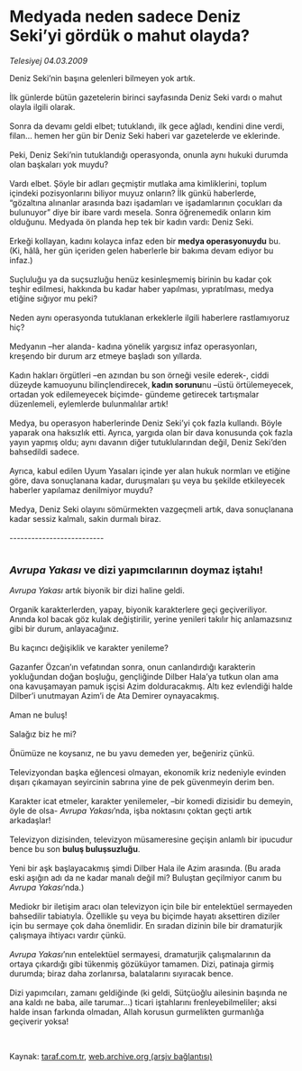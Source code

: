 # Medyada neden sadece Deniz Seki’yi gördük o mahut olayda?

*Telesiyej 04.03.2009*

<div class="taraf_structure_2col_1zq">
<div class="margen_n">



 <p>Deniz Seki’nin başına gelenleri bilmeyen yok artık. <br/><br/>İlk günlerde bütün gazetelerin birinci sayfasında Deniz Seki vardı o mahut olayla ilgili olarak. <br/><br/>Sonra da devamı geldi elbet; tutuklandı, ilk gece ağladı, kendini dine verdi, filan... hemen her gün bir Deniz Seki haberi var gazetelerde ve eklerinde. <br/><br/>Peki, Deniz Seki’nin tutuklandığı operasyonda, onunla aynı hukuki durumda olan başkaları yok muydu? <br/><br/>Vardı elbet. Şöyle bir adları geçmiştir mutlaka ama kimliklerini, toplum içindeki pozisyonlarını biliyor muyuz onların? İlk günkü haberlerde, “gözaltına alınanlar arasında bazı işadamları ve işadamlarının çocukları da bulunuyor” diye bir ibare vardı mesela. Sonra öğrenemedik onların kim olduğunu. Medyada ön planda hep tek bir kadın vardı: Deniz Seki. <br/><br/>Erkeği kollayan, kadını kolayca infaz eden bir <b>medya operasyonuydu</b> bu. (Ki, hâlâ, her gün içeriden gelen haberlerle bir bakıma devam ediyor bu infaz.) <br/><br/>Suçluluğu ya da suçsuzluğu henüz kesinleşmemiş birinin bu kadar çok teşhir edilmesi, hakkında bu kadar haber yapılması, yıpratılması, medya etiğine sığıyor mu peki? <br/><br/>Neden aynı operasyonda tutuklanan erkeklerle ilgili haberlere rastlamıyoruz hiç? <br/><br/>Medyanın –her alanda- kadına yönelik yargısız infaz operasyonları, kreşendo bir durum arz etmeye başladı son yıllarda. <br/><br/>Kadın hakları örgütleri –en azından bu son örneği vesile ederek-, ciddi düzeyde kamuoyunu bilinçlendirecek,<b> kadın sorunu</b>nu –üstü örtülemeyecek, ortadan yok edilemeyecek biçimde- gündeme getirecek tartışmalar düzenlemeli, eylemlerde bulunmalılar artık! <br/><br/>Medya, bu operasyon haberlerinde Deniz Seki’yi çok fazla kullandı. Böyle yaparak ona haksızlık etti. Ayrıca, yargıda olan bir dava konusunda çok fazla yayın yapmış oldu; aynı davanın diğer tutuklularından değil, Deniz Seki’den bahsedildi sadece. <br/><br/>Ayrıca, kabul edilen Uyum Yasaları içinde yer alan hukuk normları ve etiğine göre, dava sonuçlanana kadar, duruşmaları şu veya bu şekilde etkileyecek haberler yapılamaz denilmiyor muydu? <br/><br/>Medya, Deniz Seki olayını sömürmekten vazgeçmeli artık, dava sonuçlanana kadar sessiz kalmalı, sakin durmalı biraz. <br/><br/>--------------------------<i> <br/><br/><font size="4"><strong><br/>Avrupa Yakası</strong></font></i><font size="4"><strong> ve dizi yapımcılarının doymaz iştahı!</strong></font><i> <br/><br/>Avrupa Yakası</i> artık biyonik bir dizi haline geldi. <br/><br/>Organik karakterlerden, yapay, biyonik karakterlere geçi geçiveriliyor. Anında kol bacak göz kulak değiştirilir, yerine yenileri takılır hiç anlamazsınız gibi bir durum, anlayacağınız. <br/><br/>Bu kaçıncı değişiklik ve karakter yenileme? <br/><br/>Gazanfer Özcan’ın vefatından sonra, onun canlandırdığı karakterin yokluğundan doğan boşluğu, gençliğinde Dilber Hala’ya tutkun olan ama ona kavuşamayan pamuk işçisi Azim dolduracakmış. Altı kez evlendiği halde Dilber’i unutmayan Azim’i de Ata Demirer oynayacakmış. <br/><br/>Aman ne buluş! <br/><br/>Salağız biz he mi? <br/><br/>Önümüze ne koysanız, ne bu yavu demeden yer, beğeniriz çünkü. <br/><br/>Televizyondan başka eğlencesi olmayan, ekonomik kriz nedeniyle evinden dışarı çıkamayan seyircinin sabrına yine de pek güvenmeyin derim ben. <br/><br/>Karakter icat etmeler, karakter yenilemeler, –bir komedi dizisidir bu demeyin, öyle de olsa- <i>Avrupa Yakası</i>’nda, işba noktasını çoktan geçti artık arkadaşlar! <br/><br/>Televizyon dizisinden, televizyon müsameresine geçişin anlamlı bir ipucudur bence bu son <b>buluş buluşsuzluğu</b>. <br/><br/>Yeni bir aşk başlayacakmış şimdi Dilber Hala ile Azim arasında. (Bu arada eski aşığın adı da ne kadar manalı değil mi? Buluştan geçilmiyor canım bu <i>Avrupa Yakası</i>’nda.) <br/><br/>Mediokr bir iletişim aracı olan televizyon için bile bir entelektüel sermayeden bahsedilir tabiatıyla. Özellikle şu veya bu biçimde hayatı aksettiren diziler için bu sermaye çok daha önemlidir. En sıradan dizinin bile bir dramaturjik çalışmaya ihtiyacı vardır çünkü. <i><br/><br/>Avrupa Yakası</i>’nın entelektüel sermayesi, dramaturjik çalışmalarının da ortaya çıkardığı gibi tükenmiş gözüküyor tamamen. Dizi, patinaja girmiş durumda; biraz daha zorlanırsa, balatalarını sıyıracak bence. <br/><br/>Dizi yapımcıları, zamanı geldiğinde (ki geldi, Sütçüoğlu ailesinin başında ne ana kaldı ne baba, aile tarumar...) ticari iştahlarını frenleyebilmeliler; aksi halde insan farkında olmadan, Allah korusun gurmelikten gurmanlığa geçiverir yoksa!</p>

<br/>


<div id="taraf_not">
</div>

</div>


</div>

Kaynak: [taraf.com.tr](http://www.taraf.com.tr:80/makale/4322.htm), [web.archive.org (arşiv bağlantısı)](http://web.archive.org/web/20090309033422/http://www.taraf.com.tr:80/makale/4322.htm)
